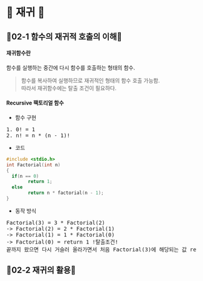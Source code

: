 # 🍋 재귀 🍋

## 🌟02-1 함수의 재귀적 호출의 이해🌟

#### 재귀함수란
함수를 실행하는 중간에 다시 함수를 호출하는 형태의 함수.  
> 함수를 복사하여 실행하므로 재귀적인 형태의 함수 호출 가능함.  
> 따라서 재귀함수에는 탈출 조건이 필요하다.  

#### Recursive 팩토리얼 함수  

* 함수 구현
<pre>
1. 0! = 1
2. n! = n * (n - 1)!
</pre>

* 코드  
```c
#include <stdio.h>
int Factorial(int n)
{
  if(n == 0)
        return 1;
  else
        return n * factorial(n - 1);
}
```

* 동작 방식  
<pre>
Factorial(3) = 3 * Factorial(2)  
-> Factorial(2) = 2 * Factorial(1)  
-> Factorial(1) = 1 * Factorial(0)  
-> Factorial(0) = return 1 !탈출조건!  
끝까지 왔으면 다시 거슬러 올라가면서 처음 Factorial(3)에 해당되는 값 return 함!
</pre>
## 🌟02-2 재귀의 활용🌟

